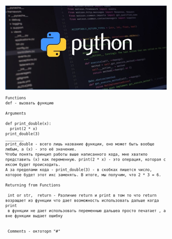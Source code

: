 [![python](https://github.com/barinova007/python-practice/blob/main/2_arithmetic/Screenshot_10.jpg?raw=true)](https://youtu.be/PpgROf6rDXw) 



```
Functions
def - вызвать функцию

Arguments

def print_double(x):
  print(2 * x)
print_double(3)
________
print_double - всего лишь название функции, оно может быть вообще любым, а (x) - это её значение.
Чтобы понять принцип работы выше написанного кода, мне хватило представить (x) как переменную. print(2 * x) - это операция, которая с иксом будет происходить.
А за пределами кода - print_double(3) - в скобках пишется число, которое будет этот икс заменять. В итоге, мы получим, что 2 * 3 = 6.

Returning from Functions

 int or str,  return - Различие return и print в том то что return возращает из функции что дает возможность использовать дальше когда print 
 в функции не дает использовать переменныю дальшеа просто печатает , а вне функции выдает ошибку
 
 
 Comments - октоторп "#"

```
